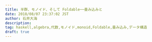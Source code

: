 ```yaml
---
title: 半群、モノイド、そして Foldable──畳み込みと
date: 2018/08/07 23:37:02 JST
author: 石井大海
description: 
tag: haskell,algebra,代数,モノイド,monoid,Foldable,畳み込み,データ構造
draft: true
---
```

